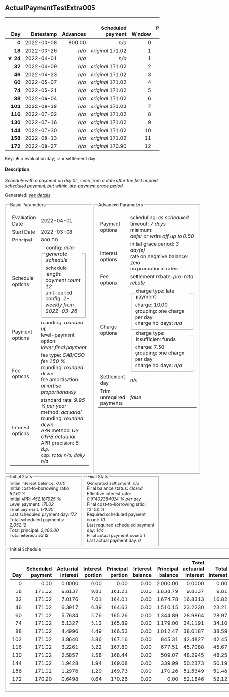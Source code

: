 <h2>ActualPaymentTestExtra005</h2>
<table>
    <thead style="vertical-align: bottom;">
        <th class="ci00" style="text-align: right;">Day</th>
        <th class="ci01" style="text-align: right;">Datestamp</th>
        <th class="ci02" style="text-align: right;">Advances</th>
        <th class="ci03" style="text-align: right;">Scheduled payment</th>
        <th class="ci04" style="text-align: right;">Window</th>
        <th class="ci05" style="text-align: right;">Payment due</th>
        <th class="ci06" style="text-align: right;">Actual payments</th>
        <th class="ci07" style="text-align: right;">Paid by</th>
        <th class="ci08" style="text-align: right;">Net effect</th>
        <th class="ci09" style="text-align: right;">Payment status</th>
        <th class="ci10" style="text-align: right;">Balance status</th>
        <th class="ci11" style="text-align: right;">New charges</th>
        <th class="ci12" style="text-align: right;">Charges portion</th>
        <th class="ci13" style="text-align: right;">Actuarial interest</th>
        <th class="ci14" style="text-align: right;">New interest</th>
        <th class="ci15" style="text-align: right;">Interest portion</th>
        <th class="ci16" style="text-align: right;">Fee rebate if&nbsp;settled</th>
        <th class="ci17" style="text-align: right;">Fee rebate</th>
        <th class="ci18" style="text-align: right;">Fee portion</th>
        <th class="ci19" style="text-align: right;">Principal portion</th>
        <th class="ci20" style="text-align: right;">Charges balance</th>
        <th class="ci21" style="text-align: right;">Interest balance</th>
        <th class="ci22" style="text-align: right;">Fee balance</th>
        <th class="ci23" style="text-align: right;">Principal balance</th>
        <th class="ci24" style="text-align: right;">Settlement figure</th>
    </thead>
    <tr style="text-align: right;">
        <td class="ci00"><b>0</b></td>
        <td class="ci01" style="white-space: nowrap;">2022-03-08</td>
        <td class="ci02">800.00</td>
        <td class="ci03" style="white-space: nowrap;"><i>n/a<i></td>
        <td class="ci04">0</td>
        <td class="ci05">0.00</td>
        <td class="ci06"><b>0</b>&nbsp;<i>confirmed</i>&nbsp;166.60</td>
        <td class="ci07"><i>n/a</i></td>
        <td class="ci08">166.60</td>
        <td class="ci09"><i>extra&nbsp;payment</i></td>
        <td class="ci10">open</td>
        <td class="ci11"><i>n/a</i></td>
        <td class="ci12">0.00</td>
        <td class="ci13">0.0000</td>
        <td class="ci14">0.0000</td>
        <td class="ci15">0.00</td>
        <td class="ci16">1,200.00</td>
        <td class="ci17">0.00</td>
        <td class="ci18">99.96</td>
        <td class="ci19">66.64</td>
        <td class="ci20">0.00</td>
        <td class="ci21">0.0000</td>
        <td class="ci22">1,100.04</td>
        <td class="ci23">733.36</td>
        <td class="ci24">633.40</td>
    </tr>
    <tr style="text-align: right;">
        <td class="ci00"><b>18</b></td>
        <td class="ci01" style="white-space: nowrap;">2022-03-26</td>
        <td class="ci02"><i>n/a</i></td>
        <td class="ci03" style="white-space: nowrap;"><i>original</i> 171.02</td>
        <td class="ci04">1</td>
        <td class="ci05">4.42</td>
        <td class="ci06"><i>n/a</i></td>
        <td class="ci07"><b>0#0</b>&nbsp;166.60</td>
        <td class="ci08">171.02</td>
        <td class="ci09"><i>payment&nbsp;due</i></td>
        <td class="ci10">open</td>
        <td class="ci11"><i>n/a</i></td>
        <td class="ci12">0.00</td>
        <td class="ci13">8.9962</td>
        <td class="ci14">8.9962</td>
        <td class="ci15">8.99</td>
        <td class="ci16">1,074.42</td>
        <td class="ci17">0.00</td>
        <td class="ci18">97.22</td>
        <td class="ci19">64.81</td>
        <td class="ci20">0.00</td>
        <td class="ci21">0.0000</td>
        <td class="ci22">1,002.82</td>
        <td class="ci23">668.55</td>
        <td class="ci24">596.95</td>
    </tr>
    <tr style="text-align: right;">
        <td class="ci00">&#x2605;&nbsp;<b>24</b></td>
        <td class="ci01" style="white-space: nowrap;">2022-04-01</td>
        <td class="ci02"><i>n/a</i></td>
        <td class="ci03" style="white-space: nowrap;"><i>n/a<i></td>
        <td class="ci04">1</td>
        <td class="ci05">0.00</td>
        <td class="ci06"><i>n/a</i></td>
        <td class="ci07"><i>n/a</i></td>
        <td class="ci08">0.00</td>
        <td class="ci09"><i>information&nbsp;only</i></td>
        <td class="ci10">open</td>
        <td class="ci11"><i>n/a</i></td>
        <td class="ci12">0.00</td>
        <td class="ci13">2.7337</td>
        <td class="ci14">2.7337</td>
        <td class="ci15">0.00</td>
        <td class="ci16">1,032.56</td>
        <td class="ci17">0.00</td>
        <td class="ci18">0.00</td>
        <td class="ci19">0.00</td>
        <td class="ci20">0.00</td>
        <td class="ci21">2.7337</td>
        <td class="ci22">1,002.82</td>
        <td class="ci23">668.55</td>
        <td class="ci24">641.54</td>
    </tr>
    <tr style="text-align: right;">
        <td class="ci00"><b>32</b></td>
        <td class="ci01" style="white-space: nowrap;">2022-04-09</td>
        <td class="ci02"><i>n/a</i></td>
        <td class="ci03" style="white-space: nowrap;"><i>original</i> 171.02</td>
        <td class="ci04">2</td>
        <td class="ci05">171.02</td>
        <td class="ci06"><i>n/a</i></td>
        <td class="ci07"><i>n/a</i></td>
        <td class="ci08">171.02</td>
        <td class="ci09"><i>not&nbsp;yet&nbsp;due</i></td>
        <td class="ci10">open</td>
        <td class="ci11"><i>n/a</i></td>
        <td class="ci12">0.00</td>
        <td class="ci13">3.6450</td>
        <td class="ci14">3.6450</td>
        <td class="ci15">6.37</td>
        <td class="ci16">976.75</td>
        <td class="ci17">0.00</td>
        <td class="ci18">98.79</td>
        <td class="ci19">65.86</td>
        <td class="ci20">0.00</td>
        <td class="ci21">0.0000</td>
        <td class="ci22">904.03</td>
        <td class="ci23">602.69</td>
        <td class="ci24">700.99</td>
    </tr>
    <tr style="text-align: right;">
        <td class="ci00"><b>46</b></td>
        <td class="ci01" style="white-space: nowrap;">2022-04-23</td>
        <td class="ci02"><i>n/a</i></td>
        <td class="ci03" style="white-space: nowrap;"><i>original</i> 171.02</td>
        <td class="ci04">3</td>
        <td class="ci05">171.02</td>
        <td class="ci06"><i>n/a</i></td>
        <td class="ci07"><i>n/a</i></td>
        <td class="ci08">171.02</td>
        <td class="ci09"><i>not&nbsp;yet&nbsp;due</i></td>
        <td class="ci10">open</td>
        <td class="ci11"><i>n/a</i></td>
        <td class="ci12">0.00</td>
        <td class="ci13">5.7503</td>
        <td class="ci14">5.7503</td>
        <td class="ci15">5.75</td>
        <td class="ci16">879.07</td>
        <td class="ci17">0.00</td>
        <td class="ci18">99.17</td>
        <td class="ci19">66.10</td>
        <td class="ci20">0.00</td>
        <td class="ci21">0.0000</td>
        <td class="ci22">804.86</td>
        <td class="ci23">536.59</td>
        <td class="ci24">633.40</td>
    </tr>
    <tr style="text-align: right;">
        <td class="ci00"><b>60</b></td>
        <td class="ci01" style="white-space: nowrap;">2022-05-07</td>
        <td class="ci02"><i>n/a</i></td>
        <td class="ci03" style="white-space: nowrap;"><i>original</i> 171.02</td>
        <td class="ci04">4</td>
        <td class="ci05">171.02</td>
        <td class="ci06"><i>n/a</i></td>
        <td class="ci07"><i>n/a</i></td>
        <td class="ci08">171.02</td>
        <td class="ci09"><i>not&nbsp;yet&nbsp;due</i></td>
        <td class="ci10">open</td>
        <td class="ci11"><i>n/a</i></td>
        <td class="ci12">0.00</td>
        <td class="ci13">5.1196</td>
        <td class="ci14">5.1196</td>
        <td class="ci15">5.11</td>
        <td class="ci16">781.40</td>
        <td class="ci17">0.00</td>
        <td class="ci18">99.55</td>
        <td class="ci19">66.36</td>
        <td class="ci20">0.00</td>
        <td class="ci21">0.0000</td>
        <td class="ci22">705.31</td>
        <td class="ci23">470.23</td>
        <td class="ci24">565.16</td>
    </tr>
    <tr style="text-align: right;">
        <td class="ci00"><b>74</b></td>
        <td class="ci01" style="white-space: nowrap;">2022-05-21</td>
        <td class="ci02"><i>n/a</i></td>
        <td class="ci03" style="white-space: nowrap;"><i>original</i> 171.02</td>
        <td class="ci04">5</td>
        <td class="ci05">171.02</td>
        <td class="ci06"><i>n/a</i></td>
        <td class="ci07"><i>n/a</i></td>
        <td class="ci08">171.02</td>
        <td class="ci09"><i>not&nbsp;yet&nbsp;due</i></td>
        <td class="ci10">open</td>
        <td class="ci11"><i>n/a</i></td>
        <td class="ci12">0.00</td>
        <td class="ci13">4.4864</td>
        <td class="ci14">4.4864</td>
        <td class="ci15">4.48</td>
        <td class="ci16">683.73</td>
        <td class="ci17">0.00</td>
        <td class="ci18">99.93</td>
        <td class="ci19">66.61</td>
        <td class="ci20">0.00</td>
        <td class="ci21">0.0000</td>
        <td class="ci22">605.38</td>
        <td class="ci23">403.62</td>
        <td class="ci24">496.29</td>
    </tr>
    <tr style="text-align: right;">
        <td class="ci00"><b>88</b></td>
        <td class="ci01" style="white-space: nowrap;">2022-06-04</td>
        <td class="ci02"><i>n/a</i></td>
        <td class="ci03" style="white-space: nowrap;"><i>original</i> 171.02</td>
        <td class="ci04">6</td>
        <td class="ci05">171.02</td>
        <td class="ci06"><i>n/a</i></td>
        <td class="ci07"><i>n/a</i></td>
        <td class="ci08">171.02</td>
        <td class="ci09"><i>not&nbsp;yet&nbsp;due</i></td>
        <td class="ci10">open</td>
        <td class="ci11"><i>n/a</i></td>
        <td class="ci12">0.00</td>
        <td class="ci13">3.8508</td>
        <td class="ci14">3.8508</td>
        <td class="ci15">3.85</td>
        <td class="ci16">586.05</td>
        <td class="ci17">0.00</td>
        <td class="ci18">100.31</td>
        <td class="ci19">66.86</td>
        <td class="ci20">0.00</td>
        <td class="ci21">0.0000</td>
        <td class="ci22">505.07</td>
        <td class="ci23">336.76</td>
        <td class="ci24">426.80</td>
    </tr>
    <tr style="text-align: right;">
        <td class="ci00"><b>102</b></td>
        <td class="ci01" style="white-space: nowrap;">2022-06-18</td>
        <td class="ci02"><i>n/a</i></td>
        <td class="ci03" style="white-space: nowrap;"><i>original</i> 171.02</td>
        <td class="ci04">7</td>
        <td class="ci05">171.02</td>
        <td class="ci06"><i>n/a</i></td>
        <td class="ci07"><i>n/a</i></td>
        <td class="ci08">171.02</td>
        <td class="ci09"><i>not&nbsp;yet&nbsp;due</i></td>
        <td class="ci10">open</td>
        <td class="ci11"><i>n/a</i></td>
        <td class="ci12">0.00</td>
        <td class="ci13">3.2128</td>
        <td class="ci14">3.2128</td>
        <td class="ci15">3.21</td>
        <td class="ci16">488.38</td>
        <td class="ci17">0.00</td>
        <td class="ci18">100.69</td>
        <td class="ci19">67.12</td>
        <td class="ci20">0.00</td>
        <td class="ci21">0.0000</td>
        <td class="ci22">404.38</td>
        <td class="ci23">269.64</td>
        <td class="ci24">356.66</td>
    </tr>
    <tr style="text-align: right;">
        <td class="ci00"><b>116</b></td>
        <td class="ci01" style="white-space: nowrap;">2022-07-02</td>
        <td class="ci02"><i>n/a</i></td>
        <td class="ci03" style="white-space: nowrap;"><i>original</i> 171.02</td>
        <td class="ci04">8</td>
        <td class="ci05">171.02</td>
        <td class="ci06"><i>n/a</i></td>
        <td class="ci07"><i>n/a</i></td>
        <td class="ci08">171.02</td>
        <td class="ci09"><i>not&nbsp;yet&nbsp;due</i></td>
        <td class="ci10">open</td>
        <td class="ci11"><i>n/a</i></td>
        <td class="ci12">0.00</td>
        <td class="ci13">2.5724</td>
        <td class="ci14">2.5724</td>
        <td class="ci15">2.57</td>
        <td class="ci16">390.70</td>
        <td class="ci17">0.00</td>
        <td class="ci18">101.07</td>
        <td class="ci19">67.38</td>
        <td class="ci20">0.00</td>
        <td class="ci21">0.0000</td>
        <td class="ci22">303.31</td>
        <td class="ci23">202.26</td>
        <td class="ci24">285.89</td>
    </tr>
    <tr style="text-align: right;">
        <td class="ci00"><b>130</b></td>
        <td class="ci01" style="white-space: nowrap;">2022-07-16</td>
        <td class="ci02"><i>n/a</i></td>
        <td class="ci03" style="white-space: nowrap;"><i>original</i> 171.02</td>
        <td class="ci04">9</td>
        <td class="ci05">171.02</td>
        <td class="ci06"><i>n/a</i></td>
        <td class="ci07"><i>n/a</i></td>
        <td class="ci08">171.02</td>
        <td class="ci09"><i>not&nbsp;yet&nbsp;due</i></td>
        <td class="ci10">open</td>
        <td class="ci11"><i>n/a</i></td>
        <td class="ci12">0.00</td>
        <td class="ci13">1.9295</td>
        <td class="ci14">1.9295</td>
        <td class="ci15">1.92</td>
        <td class="ci16">293.03</td>
        <td class="ci17">0.00</td>
        <td class="ci18">101.46</td>
        <td class="ci19">67.64</td>
        <td class="ci20">0.00</td>
        <td class="ci21">0.0000</td>
        <td class="ci22">201.85</td>
        <td class="ci23">134.62</td>
        <td class="ci24">214.46</td>
    </tr>
    <tr style="text-align: right;">
        <td class="ci00"><b>144</b></td>
        <td class="ci01" style="white-space: nowrap;">2022-07-30</td>
        <td class="ci02"><i>n/a</i></td>
        <td class="ci03" style="white-space: nowrap;"><i>original</i> 171.02</td>
        <td class="ci04">10</td>
        <td class="ci05">142.40</td>
        <td class="ci06"><i>n/a</i></td>
        <td class="ci07"><i>n/a</i></td>
        <td class="ci08">142.40</td>
        <td class="ci09"><i>not&nbsp;yet&nbsp;due</i></td>
        <td class="ci10">closed</td>
        <td class="ci11"><i>n/a</i></td>
        <td class="ci12">0.00</td>
        <td class="ci13">1.2841</td>
        <td class="ci14">1.2841</td>
        <td class="ci15">1.28</td>
        <td class="ci16">195.35</td>
        <td class="ci17">195.35</td>
        <td class="ci18">6.50</td>
        <td class="ci19">134.62</td>
        <td class="ci20">0.00</td>
        <td class="ci21">0.0000</td>
        <td class="ci22">0.00</td>
        <td class="ci23">0.00</td>
        <td class="ci24">0.00</td>
    </tr>
    <tr style="text-align: right;">
        <td class="ci00"><b>158</b></td>
        <td class="ci01" style="white-space: nowrap;">2022-08-13</td>
        <td class="ci02"><i>n/a</i></td>
        <td class="ci03" style="white-space: nowrap;"><i>original</i> 171.02</td>
        <td class="ci04">11</td>
        <td class="ci05">0.00</td>
        <td class="ci06"><i>n/a</i></td>
        <td class="ci07"><i>n/a</i></td>
        <td class="ci08">0.00</td>
        <td class="ci09"><i>no&nbsp;longer&nbsp;required</i></td>
        <td class="ci10">closed</td>
        <td class="ci11"><i>n/a</i></td>
        <td class="ci12">0.00</td>
        <td class="ci13">0.0000</td>
        <td class="ci14">0.0000</td>
        <td class="ci15">0.00</td>
        <td class="ci16">0.00</td>
        <td class="ci17">0.00</td>
        <td class="ci18">0.00</td>
        <td class="ci19">0.00</td>
        <td class="ci20">0.00</td>
        <td class="ci21">0.0000</td>
        <td class="ci22">0.00</td>
        <td class="ci23">0.00</td>
        <td class="ci24">0.00</td>
    </tr>
    <tr style="text-align: right;">
        <td class="ci00"><b>172</b></td>
        <td class="ci01" style="white-space: nowrap;">2022-08-27</td>
        <td class="ci02"><i>n/a</i></td>
        <td class="ci03" style="white-space: nowrap;"><i>original</i> 170.90</td>
        <td class="ci04">12</td>
        <td class="ci05">0.00</td>
        <td class="ci06"><i>n/a</i></td>
        <td class="ci07"><i>n/a</i></td>
        <td class="ci08">0.00</td>
        <td class="ci09"><i>no&nbsp;longer&nbsp;required</i></td>
        <td class="ci10">closed</td>
        <td class="ci11"><i>n/a</i></td>
        <td class="ci12">0.00</td>
        <td class="ci13">0.0000</td>
        <td class="ci14">0.0000</td>
        <td class="ci15">0.00</td>
        <td class="ci16">0.00</td>
        <td class="ci17">0.00</td>
        <td class="ci18">0.00</td>
        <td class="ci19">0.00</td>
        <td class="ci20">0.00</td>
        <td class="ci21">0.0000</td>
        <td class="ci22">0.00</td>
        <td class="ci23">0.00</td>
        <td class="ci24">0.00</td>
    </tr>
</table><p>Key: &#x2605; = evaluation day; &#x2713; = settlement day</p>
<h4>Description</h4>
<p><i>Schedule with a payment on day 0L<Cent>, seen from a date after the first unpaid scheduled payment, but within late-payment grace period</i></p>
<p>Generated: <i><a href="../GeneratedDate.html">see details</a></i></p>
<div style="display:flex;">

<fieldset style="flex: 1; display: flex; flex-direction: column;"><legend>Basic Parameters</legend>
<table>
    <tr>
        <td>Evaluation Date</td>
        <td>2022-04-01</td>
    </tr>
    <tr>
        <td>Start Date</td>
        <td>2022-03-08</td>
    </tr>
    <tr>
        <td>Principal</td>
        <td>800.00</td>
    </tr>
    <tr>
        <td>Schedule options</td>
        <td>
            <fieldset>
                <legend>config: <i>auto-generate schedule</i></legend>
                <div>schedule length: <i><i>payment count</i> 12</i></div>
                <div>unit-period config: <i>2-weekly from 2022-03-26</i></div>
            </fieldset>
        </td>
    </tr>
    <tr>
        <td>Payment options</td>
        <td>
            <div>
                <div>rounding: <i>rounded up</i></div>
                <div>level-payment option: <i>lower&nbsp;final&nbsp;payment</i></div>
            </div>
        </td>
    </tr>
    <tr>
        <td>Fee options</td>
        <td>
            <div>
                <div>fee type: <i><i>CAB/CSO fee</i> 150 %</i></div>
                <div>rounding: <i>rounded down</i></div>
                <div>fee amortisation: <i>amortise proportionately</i></div>
            </div>
        </td>
    </tr>
    <tr>
        <td>Interest options</td>
        <td>
            <div>
                <div>standard rate: <i>9.95 % per year</i></div>
                <div>method: <i>actuarial</i></div>
                <div>rounding: <i>rounded down</i></div>
                <div>APR method: <i>US CFPB actuarial</i></div>
                <div>APR precision: <i>6 d.p.</i></div>
                <div>cap: <i>total <i>n/a</i>; daily <i>n/a</i></div>
            </div>
        </td>
    </tr>
</table></fieldset>

<fieldset style="flex: 1; display: flex; flex-direction: column;"><legend>Advanced Parameters</legend>
<table>
    <tr>
        <td>Payment options</td>
        <td>
                <div>
                    <div>scheduling: <i>as scheduled</i></div>
                    <div>timeout: <i>7 days</i></div>
                    <div>minimum: <i>defer&nbsp;or&nbsp;write&nbsp;off&nbsp;up&nbsp;to&nbsp;0.50</i></div>
                </div>
        </td>
    </tr>
    <tr>
        <td>Interest options</td>
        <td>
            <div>
                <div>initial grace period: <i>3 day(s)</i></div>
                <div>rate on negative balance: <i>zero</i></div>
                <div>no promotional rates</div>
            </div>
        </td>
    </tr>
    <tr>
        <td>Fee options</td>
        <td>
            <div>
                <div>settlement rebate: <i>pro-rata rebate</i></div>
            </div>
        </td>
    </tr>
    <tr>
        <td>Charge options</td>
        <td>
            <div>
                <fieldset><legend>charge type: late payment</legend><div><div>charge: 10.00</div><div>grouping: one charge per day</div><div>charge holidays: <i>n/a</i></div></div></fieldset>
                <fieldset><legend>charge type: insufficient funds</legend><div><div>charge: 7.50</div><div>grouping: one charge per day</div><div>charge holidays: <i>n/a</i></div></div></fieldset>
            </div>
        </td>
    </tr>
    <tr>
        <td>Settlement day</td><td><i><i>n/a</i></i></td>
    </tr>
    <tr>
        <td>Trim unrequired payments</td><td><i>false</i></td>
    </tr>
</table></fieldset>
</div>
<div style="display:flex;">


<fieldset style="flex: 1; display: flex; flex-direction: column;"><legend>Initial Stats</legend>
<div>
    <div>Initial interest balance: <i>0.00</i></div>
    <div>Initial cost-to-borrowing ratio: <i>62.61 %</i></div>
    <div>Initial APR: <i>452.187925 %</i></div>
    <div>Level payment: <i>171.02</i></div>
    <div>Final payment: <i>170.90</i></div>
    <div>Last scheduled payment day: <i>172</i></div>
    <div>Total scheduled payments: <i>2,052.12</i></div>
    <div>Total principal: <i>2,000.00</i></div>
    <div>Total interest: <i>52.12</i></div>
</div></fieldset>

<fieldset style="flex: 1; display: flex; flex-direction: column;"><legend>Final Stats</legend>
<div>
    <div>Generated settlement: <i><i>n/a</i></i></div>
    <div>Final balance status: <i>closed</i></div>
    <div>Effective interest rate: <i>0.01402384924 % per day</i></div>
    <div>Final cost-to-borrowing ratio: <i>131.02 %</i></div>
    <div>Required scheduled payment count: <i>10</i></div>
    <div>Last required scheduled payment day: <i>144</i></div>
    <div>Final actual payment count: <i>1</i></div>
    <div>Last actual payment day: <i>0</i></div>
</div>
</fieldset>
</div>
<fieldset><legend>Initial Schedule</legend>
<table>
    <thead style="vertical-align: bottom;">
        <th style="text-align: right;">Day</th>
        <th style="text-align: right;">Scheduled payment</th>
        <th style="text-align: right;">Actuarial interest</th>
        <th style="text-align: right;">Interest portion</th>
        <th style="text-align: right;">Principal portion</th>
        <th style="text-align: right;">Interest balance</th>
        <th style="text-align: right;">Principal balance</th>
        <th style="text-align: right;">Total actuarial interest</th>
        <th style="text-align: right;">Total interest</th>
        <th style="text-align: right;">Total principal</th>
    </thead>
    <tr style="text-align: right;">
        <td class="ci00">0</td>
        <td class="ci01" style="white-space: nowrap;">0.00</td>
        <td class="ci02">0.0000</td>
        <td class="ci03">0.00</td>
        <td class="ci04">0.00</td>
        <td class="ci05">0.00</td>
        <td class="ci06">2,000.00</td>
        <td class="ci07">0.0000</td>
        <td class="ci08">0.00</td>
        <td class="ci09">0.00</td>
    </tr>
    <tr style="text-align: right;">
        <td class="ci00">18</td>
        <td class="ci01" style="white-space: nowrap;">171.02</td>
        <td class="ci02">9.8137</td>
        <td class="ci03">9.81</td>
        <td class="ci04">161.21</td>
        <td class="ci05">0.00</td>
        <td class="ci06">1,838.79</td>
        <td class="ci07">9.8137</td>
        <td class="ci08">9.81</td>
        <td class="ci09">161.21</td>
    </tr>
    <tr style="text-align: right;">
        <td class="ci00">32</td>
        <td class="ci01" style="white-space: nowrap;">171.02</td>
        <td class="ci02">7.0176</td>
        <td class="ci03">7.01</td>
        <td class="ci04">164.01</td>
        <td class="ci05">0.00</td>
        <td class="ci06">1,674.78</td>
        <td class="ci07">16.8313</td>
        <td class="ci08">16.82</td>
        <td class="ci09">325.22</td>
    </tr>
    <tr style="text-align: right;">
        <td class="ci00">46</td>
        <td class="ci01" style="white-space: nowrap;">171.02</td>
        <td class="ci02">6.3917</td>
        <td class="ci03">6.39</td>
        <td class="ci04">164.63</td>
        <td class="ci05">0.00</td>
        <td class="ci06">1,510.15</td>
        <td class="ci07">23.2230</td>
        <td class="ci08">23.21</td>
        <td class="ci09">489.85</td>
    </tr>
    <tr style="text-align: right;">
        <td class="ci00">60</td>
        <td class="ci01" style="white-space: nowrap;">171.02</td>
        <td class="ci02">5.7634</td>
        <td class="ci03">5.76</td>
        <td class="ci04">165.26</td>
        <td class="ci05">0.00</td>
        <td class="ci06">1,344.89</td>
        <td class="ci07">28.9864</td>
        <td class="ci08">28.97</td>
        <td class="ci09">655.11</td>
    </tr>
    <tr style="text-align: right;">
        <td class="ci00">74</td>
        <td class="ci01" style="white-space: nowrap;">171.02</td>
        <td class="ci02">5.1327</td>
        <td class="ci03">5.13</td>
        <td class="ci04">165.89</td>
        <td class="ci05">0.00</td>
        <td class="ci06">1,179.00</td>
        <td class="ci07">34.1191</td>
        <td class="ci08">34.10</td>
        <td class="ci09">821.00</td>
    </tr>
    <tr style="text-align: right;">
        <td class="ci00">88</td>
        <td class="ci01" style="white-space: nowrap;">171.02</td>
        <td class="ci02">4.4996</td>
        <td class="ci03">4.49</td>
        <td class="ci04">166.53</td>
        <td class="ci05">0.00</td>
        <td class="ci06">1,012.47</td>
        <td class="ci07">38.6187</td>
        <td class="ci08">38.59</td>
        <td class="ci09">987.53</td>
    </tr>
    <tr style="text-align: right;">
        <td class="ci00">102</td>
        <td class="ci01" style="white-space: nowrap;">171.02</td>
        <td class="ci02">3.8640</td>
        <td class="ci03">3.86</td>
        <td class="ci04">167.16</td>
        <td class="ci05">0.00</td>
        <td class="ci06">845.31</td>
        <td class="ci07">42.4827</td>
        <td class="ci08">42.45</td>
        <td class="ci09">1,154.69</td>
    </tr>
    <tr style="text-align: right;">
        <td class="ci00">116</td>
        <td class="ci01" style="white-space: nowrap;">171.02</td>
        <td class="ci02">3.2261</td>
        <td class="ci03">3.22</td>
        <td class="ci04">167.80</td>
        <td class="ci05">0.00</td>
        <td class="ci06">677.51</td>
        <td class="ci07">45.7088</td>
        <td class="ci08">45.67</td>
        <td class="ci09">1,322.49</td>
    </tr>
    <tr style="text-align: right;">
        <td class="ci00">130</td>
        <td class="ci01" style="white-space: nowrap;">171.02</td>
        <td class="ci02">2.5857</td>
        <td class="ci03">2.58</td>
        <td class="ci04">168.44</td>
        <td class="ci05">0.00</td>
        <td class="ci06">509.07</td>
        <td class="ci07">48.2945</td>
        <td class="ci08">48.25</td>
        <td class="ci09">1,490.93</td>
    </tr>
    <tr style="text-align: right;">
        <td class="ci00">144</td>
        <td class="ci01" style="white-space: nowrap;">171.02</td>
        <td class="ci02">1.9428</td>
        <td class="ci03">1.94</td>
        <td class="ci04">169.08</td>
        <td class="ci05">0.00</td>
        <td class="ci06">339.99</td>
        <td class="ci07">50.2373</td>
        <td class="ci08">50.19</td>
        <td class="ci09">1,660.01</td>
    </tr>
    <tr style="text-align: right;">
        <td class="ci00">158</td>
        <td class="ci01" style="white-space: nowrap;">171.02</td>
        <td class="ci02">1.2976</td>
        <td class="ci03">1.29</td>
        <td class="ci04">169.73</td>
        <td class="ci05">0.00</td>
        <td class="ci06">170.26</td>
        <td class="ci07">51.5349</td>
        <td class="ci08">51.48</td>
        <td class="ci09">1,829.74</td>
    </tr>
    <tr style="text-align: right;">
        <td class="ci00">172</td>
        <td class="ci01" style="white-space: nowrap;">170.90</td>
        <td class="ci02">0.6498</td>
        <td class="ci03">0.64</td>
        <td class="ci04">170.26</td>
        <td class="ci05">0.00</td>
        <td class="ci06">0.00</td>
        <td class="ci07">52.1846</td>
        <td class="ci08">52.12</td>
        <td class="ci09">2,000.00</td>
    </tr>
</table></fieldset>
